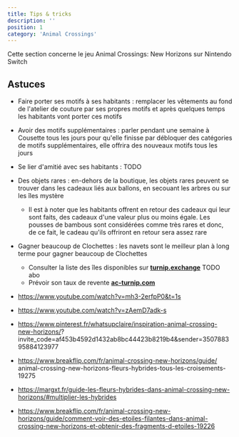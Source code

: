 ```yaml
---
title: Tips & tricks
description: ''
position: 1
category: 'Animal Crossings'
---
```


Cette section concerne le jeu Animal Crossings: New Horizons sur Nintendo Switch

## Astuces

- Faire porter ses motifs à ses habitants : remplacer les vêtements au fond de l'atelier de couture par ses propres motifs et après quelques temps les habitants vont porter ces motifs
- Avoir des motifs supplémentaires : parler pendant une semaine à Cousette tous les jours pour qu'elle finisse par débloquer des catégories de motifs supplémentaires, elle offrira des nouveaux motifs tous les jours
- Se lier d'amitié avec ses habitants : TODO
- Des objets rares : en-dehors de la boutique, les objets rares peuvent se trouver dans les cadeaux liés aux ballons, en secouant les arbres ou sur les îles mystère
  - Il est à noter que les habitants offrent en retour des cadeaux qui leur sont faits, des cadeaux d'une valeur plus ou moins égale. Les pousses de bambous sont considérées comme très rares et donc, de ce fait, le cadeau qu'ils offriront en retour sera assez rare
- Gagner beaucoup de Clochettes : les navets sont le meilleur plan à long terme pour gagner beaucoup de Clochettes
  - Consulter la liste des îles disponibles sur [**turnip.exchange**](https://turnip.exchange/) TODO abo
  - Prévoir son taux de revente [**ac-turnip.com**](https://ac-turnip.com/)

- <https://www.youtube.com/watch?v=mh3-2erfpP0&t=1s>
- <https://www.youtube.com/watch?v=zAemD7adk-s>
- <https://www.pinterest.fr/whatsupclaire/inspiration-animal-crossing-new-horizons/>? invite_code=af453b4592d1432ab8bc44423b8219b4&sender=350788395884123977  
- <https://www.breakflip.com/fr/animal-crossing-new-horizons/guide/> animal-crossing-new-horizons-fleurs-hybrides-tous-les-croisements-19275  
- <https://margxt.fr/guide-les-fleurs-hybrides-dans-animal-crossing-new-horizons/#multiplier-les-hybrides>  
- <https://www.breakflip.com/fr/animal-crossing-new-horizons/guide/comment-voir-des-etoiles-filantes-dans-animal-crossing-new-horizons-et-obtenir-des-fragments-d-etoiles-19226>  

